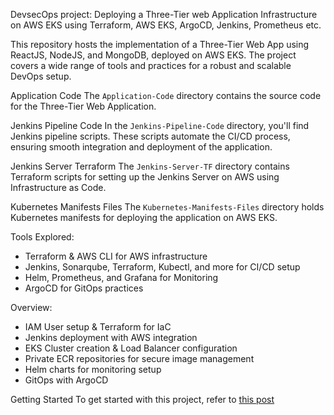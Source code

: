 DevsecOps project: Deploying a Three-Tier web Application Infrastructure on AWS EKS using Terraform, AWS EKS, ArgoCD, Jenkins, Prometheus etc.

This repository hosts the implementation of a Three-Tier Web App using ReactJS, NodeJS, and MongoDB, deployed on AWS EKS. The project covers a wide range of tools and practices for a robust and scalable DevOps setup.

Application Code
The `Application-Code` directory contains the source code for the Three-Tier Web Application.

Jenkins Pipeline Code
In the `Jenkins-Pipeline-Code` directory, you'll find Jenkins pipeline scripts. These scripts automate the CI/CD process, ensuring smooth integration and deployment of the application.

Jenkins Server Terraform
The `Jenkins-Server-TF` directory contains Terraform scripts for setting up the Jenkins Server on AWS using Infrastructure as Code.

Kubernetes Manifests Files
The `Kubernetes-Manifests-Files` directory holds Kubernetes manifests for deploying the application on AWS EKS.

Tools Explored:
- Terraform & AWS CLI for AWS infrastructure
- Jenkins, Sonarqube, Terraform, Kubectl, and more for CI/CD setup
- Helm, Prometheus, and Grafana for Monitoring
- ArgoCD for GitOps practices

Overview:
- IAM User setup & Terraform for IaC
- Jenkins deployment with AWS integration
- EKS Cluster creation & Load Balancer configuration
- Private ECR repositories for secure image management
- Helm charts for monitoring setup
- GitOps with ArgoCD

Getting Started
To get started with this project, refer to [this post]()
